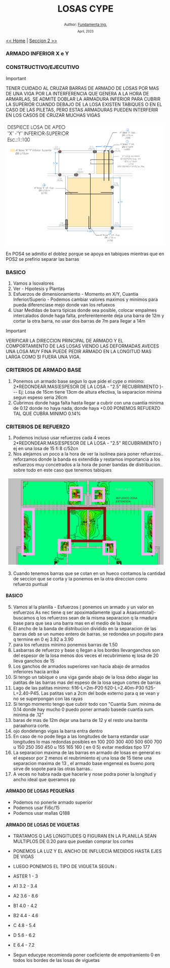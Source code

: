 <div align="center">


  <h1> LOSAS CYPE</h1>
  

  <sub>Author:
  <a href="" target="_blank">Fundamenta Ing.</a><br>
  <small> April, 2023</small>
  </sub>
</div>

[<< Home](https://github.com/FUNDAMENTA-ING/FUNDAMENTA-DOC/blob/main/README.md) | [Seccion 2 >>](https://github.com/FUNDAMENTA-ING/FUNDAMENTA-DOC/blob/main/README.md)

### ARMADO INFERIOR X e Y 

### CONSTRUCTIVO/EJECUTIVO

> [!IMPORTANT]  
> TENER CUIDADO AL CRUZAR BARRAS DE ARMADO DE LOSAS POR MAS DE UNA VIGA POR LA INTERFERENCIA QUE GENERA A LA HORA DE ARMARLAS, SE ADMITE DOBLAR LA ARMADURA INFERIOR PARA CUBRIR LA SUPERIOR CUANDO DEBAJO DE LA LOSA EXISTEN TABIQUES O EN EL CASO DE LAS PILETAS, PERO ESTAS ARMADURAS PUEDEN INTERFERIR EN LOS CASOS DE CRUZAR MUCHAS VIGAS

<p align="center">
  <img src="../IMG/LOSAS/LOSA-CONSIDERACION1.png" alt="LOSASCONS1" width="700" />
</p>

En POS4 se admitio el doblez porque se apoya en tabiques mientras que en POS2 se prefirio separar las barras

### BASICO
1. Vamos a Isovalores
2. Ver - Hipotesis y Plantas
3. Esfuerzos de dimensionamiento - Momento en X/Y, Cuantia Inferior/Superio - Podemos cambiar valores maximos y minimos para pueda diferenciase mejo donde van los refuexos
4. Usar Medidas de barra tipicas donde sea posible, colocar  empalmes intercalados donde haga falta, preferentemente deja una barra de 12m y cortar la otra barra, no usar dos  barras de 7m para llegar a 14m
> [!IMPORTANT]  
> VERIFICAR LA DIRECCION PRINCIPAL DE ARMADO Y EL COMPORTAMIENTO DE LAS LOSAS VIENDO LAS DEFORMADAS AVECES UNA LOSA MUY FINA PUEDE PEDIR ARMADO EN LA LONGITUD MAS LARGA COMO SI FUERA UNA VIGA.
   

### CRITERIOS DE ARMADO BASE
1. Ponemos un armado base segun lo que pide el cype o minimo: 2*REDONDEAR.MAS(ESPESOR DE LA LOSA - "2.5" RECUBRIMIENTO )--- Ej: Losa de 15cm tiene 13cm de altura efectiva, la separacion minima segun espeso seria 26cm 
2. Cubrimos donde haga falta hasta llegar a cubrir con una cuantia minima de 0.12 donde no haya nada, donde haya +0.00 PONEMOS REFUERZO TAL QUE CUBRA MINIMO 0.14%

### CRITERIOS DE REFUERZO

1. Podemos incluso usar refuerzos cada 4 veces 2*REDONDEAR.MAS(ESPESOR DE LA LOSA - "2.5" RECUBRIMIENTO ) ej en una losa de 15 fi 8 c/52cn
2. Nos alejamos un poco a la hora de ver la isolinea para poner refuerzos.. reforzamos donde la banda es extendida y restamos importancia a los esfuerzos muy concetrados  a la hora de poner bandas de distribucion.. sobre todo en este caso que tenemos tabiques


<p align="center">
  <img src="../IMG/LOSAS/LOSAS1.jpg" alt="LOSAS1" width="700" />
</p>

3. Cuando tenemos barras que se cotan en un hueco contamos la cantidad de seccion que se corta y la ponemos en la otra direccion como refuerzo puntual

#### BASICO
5. Vamos al la planilla - Esfuerzos ( ponemos un armado y un valor en esfuerzos As nec tiene q ser apoximadamente igual a Asasumtotal)-buscamos q los refuerzos sean de la misma separacion q la rmadura base para que sea una barra mas en el medio de la base
6. El ancho de la banda de distribucion dividido en la separacion de las barras deb se un numeo entero de barras. se redondea un poquito para q termine en 0 ej 3.92 a 3.90
7. para los refuezos minimo ponemos barras de 1.50
8. Lasbarras de refuerzo y base q llegan  a los bordes llevanganchos son del espesor de la losa menos dos veces el recubrimieno ej losa de 20 lleva ganchos de 15
9. Los ganchos de armados superiores van hacia abajo de armados inferiores hacia arriba
10. Si tengo un tabique o una viga gande abajo de la losa debo alagar las patitas de las barras mas del espeso de la losa segun cortes de barras
11. Lago de las patitas  minimo: fi16-L=2m-P20 fi20-L=2.40m-P30 fi25-L=2.40-P45. Las patitas van  a 2cm del bode externo para q se vean y no se superpongan con las rayas
12. Si tengo momento tengo que cubrir todo con "Cuantia Sum. minima de 0.14 donde hay mucho 0 puedo poner armado basede cuantia sum. minima de .12"
13. baras de mas de 12m dejar una barra de 12 y el resto una barrita paraahorra corte.
14. ojo dondetengo vigas la barra entra dentro
15. En caso de no pode llega a las longitudes de barra estandar usar longitudes lo mas redondas posibles en 100 200 300 400 500 600 700 u 150 250 350 450  u 155 165 160 ( en 0 5) evitar medidas tipo 177
16. La separacion maxima  de las barras en armado de losas en general es el espesor  por 2 menos el reubrimiento  ej una losa de 15 tiene una separacion maxima de 13 , el armado base engeneal es bueno porq sirve de sopote para las otras barras..
17. A veces no habra nada que hacerle y  nose podra poner la longitud y ancho ideal que queramos
    pp
    
#### ARMADO DE LOSAS PEQUEÑAS
 - Podemos no ponerle armado superior
 - Podemos usar Fi6c/15
 - Podemos usar mallas Q188

#### ARMADO DE LOSAS DE VIGUETAS
 - TRATAMOS Q LAS LONGITUDES Q FIGURAN EN LA PLANILLA SEAN MULTIPLOS DE 0.20 para que puedan comprar los cortes
 - PONEMOS LA LUZ Y EL ANCHO DE INFLUECIA MEDIDOS HASTA EJES DE VIGAS
 - LUEGO PONEMOS EL TIPO DE VIGUETA SEGUN :
 - ASTER 1 - 3
 - A1 3.2 - 3.4
 - A2 3.6 - 8.6
 - B1 4.0 - 4.2
 - B2 4.4 - 4.6
 - C 4.8 - 5.4
 - D 5.6 - 6.2
 - E 6.4 - 7.2

 - Segun educype recomienda poner coeficiente de empotramiento 0 en todos los bordes de las losas de viguetas
    
